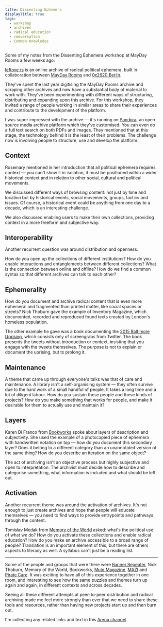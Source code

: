 ```yaml
---
title: Dissenting Ephemera
displayTitle: true
tags:
  - workshop
  - archives
  - radical education
  - conversation
  - Common Knowledge
---
```


Some of my notes from the Dissenting Ephemera workshop at MayDay Rooms a few weeks ago:

[leftove.rs](http://leftove.rs) is an online archive of radical political ephemera, built in collaboration between [MayDay Rooms](https://maydayrooms.org/) and [0x2620 Berlin](https://0x2620.org/).

They've spent the last year digitising the MayDay Rooms archive and scraping other archives and now have a substantial body of material to work with. They've been experimenting with different ways of structuring, distributing and expanding upon this archive. For this workshop, they invited a range of people working in similar areas to share their experiences and contribute to the development of the platform.

<!-- more -->

I was super impressed with the archive — it's running on [Pandora](http://pan.do/ra), an open source media archive platform which they've customised. You can even do a full text search on both PDFs and images. They mentioned that at this stage, the technology behind it is the least of their problems. The challenge now is involving people to structure, use and develop the platform.

## Context

Rosemary mentioned in her introduction that all political ephemera requires context — you can't show it in isolation, it must be positioned within a wider historical context and in relation to other social, cultural and political movements.

We discussed different ways of browsing content: not just by time and location but by historical events, social movements, groups, tactics and issues. Of course, a historical event could be anything from one day to a decade, which is an interesting challenge.

We also discussed enabling users to make their own collections, providing context in a more freeform and subjective way.

## Interoperability

Another recurrent question was around distribution and openness.

How do you open up the collections of different institutions? How do you enable interactions and entanglements between different collections? What is the connection between online and offline? How do we find a common syntax so that different archives can talk to each other?

## Ephemerality

How do you document and archive radical content that is even more ephemeral and fragmented than printed matter, like social spaces or streets? Nick Thoburn gave the example of Inventory Magazine, which documented, recorded and reproduced found texts created by London's homeless population.

The other example he gave was a book documenting the [2015 Baltimore Uprising](https://baltimoreuprising2015.org/), which consists only of screengrabs from Twitter. The book presents the tweets without introduction or context, insisting that you engage with the tweets themselves. The purpose is not to explain or document the uprising, but to prolong it.

## Maintenance

A theme that came up through everyone's talks was that of care and maintenance. A library isn't a self-organising system — they often survive due to the hard work of a small handful of people. It takes a long time and a lot of diligent labour. How do you sustain these people and these kinds of projects? How do you make something that works for people, and make it desirable for them to actually use and maintain it?

## Layers

Karen Di Franco from [Bookworks](https://www.bookworks.org.uk/) spoke about layers of description and subjectivity. She used the example of a photocopied piece of ephemera with handwritten notation on top — how do you document this secondary layer? Does it belong to a different category than an unannotated version of the same thing? How do you describe an iteration on the same object?

The act of archiving isn't an objective process but highly subjective and open to interpretation. The archivist must decide how to describe and categorise something, what information is included and what should be left out.

## Activation

Another recurrent theme was around the activation of archives. It's not enough to just create archives and hope that people will educate themselves — you need to find ways to provide entrypoints and pathways through the content.

Tomislav Medak from [Memory of the World](http://memoryoftheworld.org/) asked: what's the political use of what we do? How do you activate these collections and enable radical education? How do you make an archive accessible to a broad range of people? Translation is an important element of this, but there are others aspects to literacy as well. A syllabus can't just be a reading list.

---

Some of the people and groups that were there were [Banner Repeater](https://www.bannerrepeater.org/), Nick Thoburn, Memory of the World, Bookworks, [Mute Magazine](https://www.metamute.org/), [MAZI](http://www.mazizone.eu/) and [Pirate Care](https://pirate.care/). It was exciting to have all of this experience together in one room, and interesting to see how the same puzzles and themes turn up again and again, in different contexts and across decades.

Seeing all these different attempts at peer-to-peer distribution and radical archiving made me feel more strongly than ever that we need to share these tools and resources, rather than having new projects start up and then burn out.

I'm collecting any related links and text in this [Arena channel](https://www.are.na/gemma-copeland/leftove-rs).
